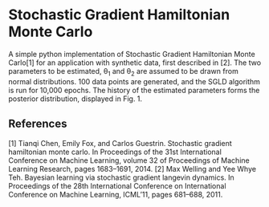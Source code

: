 # Stochastic Gradient Hamiltonian Monte Carlo

A simple python implementation of Stochastic Gradient Hamiltonian Monte Carlo[1] for an application with synthetic data, first described in [2]. The two parameters to be estimated, &theta;<sub>1</sub> and &theta;<sub>2</sub> are assumed to be drawn from normal distributions. 100 data points are generated, and the SGLD algorithm is run for 10,000 epochs. The history of the estimated parameters forms the posterior distribution, displayed in Fig. 1.


## References
[1] Tianqi Chen, Emily Fox, and Carlos Guestrin. Stochastic gradient hamiltonian monte carlo. In Proceedings of the 31st International Conference on Machine Learning, volume 32 of Proceedings of Machine Learning Research, pages 1683–1691, 2014.
[2] Max Welling and Yee Whye Teh. Bayesian learning via stochastic gradient langevin dynamics. In Proceedings of the 28th International Conference on International Conference on Machine Learning, ICML’11, pages 681–688, 2011.
